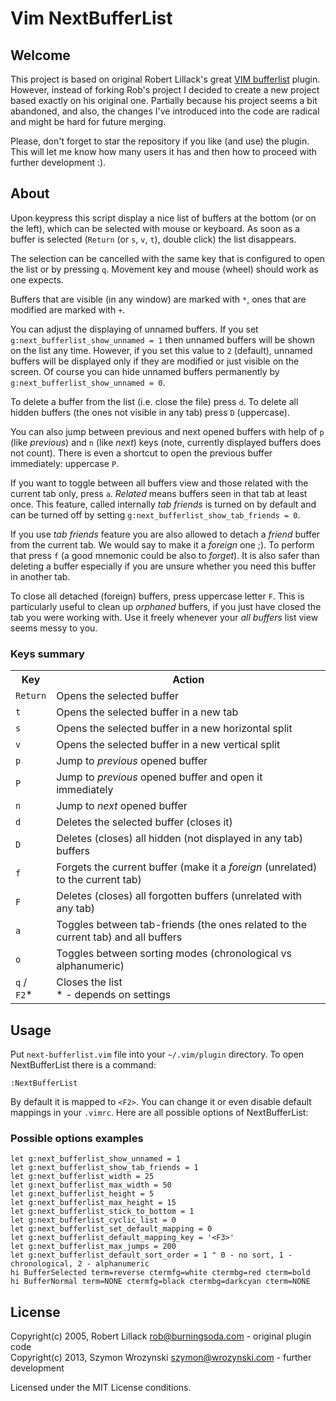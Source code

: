Vim NextBufferList
==================

Welcome
-------

This project is based on original Robert Lillack's great
[VIM bufferlist](https://github.com/roblillack/vim-bufferlist) plugin. However, instead of forking
Rob's project I decided to create a new project based exactly on his original one. Partially because
his project seems a bit abandoned, and also, the changes I've introduced into the code are radical
and might be hard for future merging.

Please, don't forget to star the repository if you like (and use) the plugin. This will let me know
how many users it has and then how to proceed with further development :).

About
-----

Upon keypress this script display a nice list of buffers at the bottom (or on the left),
which can be selected with mouse or keyboard. As soon as a buffer is selected
(`Return` (or `s`, `v`, `t`), double click) the list disappears.

The selection can be cancelled with the same key that is configured to open the list or by pressing
`q`. Movement key and mouse (wheel) should work as one expects.

Buffers that are visible (in any window) are marked with `*`, ones that are modified are marked with
`+`.

You can adjust the displaying of unnamed buffers. If you set `g:next_bufferlist_show_unnamed = 1` then
unnamed buffers will be shown on the list any time. However, if you set this value to `2` (default),
unnamed buffers will be displayed only if they are modified or just visible on the screen. Of course
you can hide unnamed buffers permanently by `g:next_bufferlist_show_unnamed = 0`.

To delete a buffer from the list (i.e. close the file) press `d`. To delete all hidden buffers (the
ones not visible in any tab) press `D` (uppercase).

You can also jump between previous and next opened buffers with help of `p` (like *previous*) and `n`
(like *next*) keys (note, currently displayed buffers does not count). There is even a shortcut
to open the previous buffer immediately: uppercase `P`.

If you want to toggle between all buffers view and those related with the current tab only, press
`a`. *Related* means buffers seen in that tab at least once. This feature, called internally *tab
friends* is turned on by default and can be turned off by setting `g:next_bufferlist_show_tab_friends = 0`.

If you use *tab friends* feature you are also allowed to detach a *friend* buffer from the current
tab. We would say to make it a *foreign* one ;). To perform that press `f` (a good mnemonic could
be also to *forget*). It is also safer than deleting a buffer especially if you are unsure whether
you need this buffer in another tab.

To close all detached (foreign) buffers, press uppercase letter `F`. This is particularly
useful to clean up *orphaned* buffers, if you just have closed the tab you were working with.
Use it freely whenever your *all buffers* list view seems messy to you.


### Keys summary ###

<table>
<tr>
<th>Key</th>
<th>Action</th>
</tr>
<tr>
<td><code>Return</code></td>
<td>Opens the selected buffer</td>
</tr>
<tr>
<td><code>t</code></td>
<td>Opens the selected buffer in a new tab</td>
</tr>
<tr>
<td><code>s</code></td>
<td>Opens the selected buffer in a new horizontal split</td>
</tr>
<tr>
<td><code>v</code></td>
<td>Opens the selected buffer in a new vertical split</td>
</tr>
<tr>
<td><code>p</code></td>
<td>Jump to <em>previous</em> opened buffer</td>
</tr>
<tr>
<td><code>P</code></td>
<td>Jump to <em>previous</em> opened buffer and open it immediately</td>
</tr>
<tr>
<td><code>n</code></td>
<td>Jump to <em>next</em> opened buffer</td>
</tr>
<tr>
<td><code>d</code></td>
<td>Deletes the selected buffer (closes it)</td>
</tr>
<tr>
<td><code>D</code></td>
<td>Deletes (closes) all hidden (not displayed in any tab) buffers</td>
</tr>
<tr>
<td><code>f</code></td>
<td>Forgets the current buffer (make it a <em>foreign</em> (unrelated) to the current tab)</td>
</tr>
<tr>
<td><code>F</code></td>
<td>Deletes (closes) all forgotten buffers (unrelated with any tab)</td>
</tr>
<tr>
<td><code>a</code></td>
<td>Toggles between tab-friends (the ones related to the current tab) and all buffers</td>
</tr>
<tr>
<td><code>o</code></td>
<td>Toggles between sorting modes (chronological vs alphanumeric)</td>
</tr>
<tr>
<td><code>q</code> / <code>F2</code>&#42;</td>
<td>Closes the list <br/>&#42; - depends on settings</td>
</tr>
</table>

Usage
-----

Put `next-bufferlist.vim` file into your `~/.vim/plugin` directory. To open NextBufferList there is a command:

    :NextBufferList

By default it is mapped to `<F2>`. You can change it or even disable default mappings
in your `.vimrc`. Here are all possible options of NextBufferList:

### Possible options examples ###

    let g:next_bufferlist_show_unnamed = 1
    let g:next_bufferlist_show_tab_friends = 1
    let g:next_bufferlist_width = 25
    let g:next_bufferlist_max_width = 50
    let g:next_bufferlist_height = 5
    let g:next_bufferlist_max_height = 15
    let g:next_bufferlist_stick_to_bottom = 1
    let g:next_bufferlist_cyclic_list = 0
    let g:next_bufferlist_set_default_mapping = 0
    let g:next_bufferlist_default_mapping_key = '<F3>'
    let g:next_bufferlist_max_jumps = 200
    let g:next_bufferlist_default_sort_order = 1 " 0 - no sort, 1 - chronological, 2 - alphanumeric
    hi BufferSelected term=reverse ctermfg=white ctermbg=red cterm=bold
    hi BufferNormal term=NONE ctermfg=black ctermbg=darkcyan cterm=NONE

License
-------

Copyright(c) 2005, Robert Lillack <rob@burningsoda.com> - original plugin code<br />
Copyright(c) 2013, Szymon Wrozynski <szymon@wrozynski.com> - further development

Licensed under the MIT License conditions.

